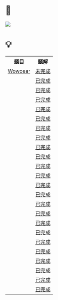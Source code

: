 # 🔗

<a href="https://codeforces.com/gym/102900"><img src="https://img-blog.csdnimg.cn/a530af8283504791a6aec6eaa43f880c.png"></a>

# 💡

<table>  
  <tr>
    <th>题目</th><th>题解</th>
  </tr>
  <tr>
    <td><a href="https://codeforces.com/gym/102900/problem/A">Wowoear</a></td><td><a href="#">未完成</a></td>
  </tr>
  <tr>
    <td><a href=""></a></td><td><a href="">已完成</a></td>
  </tr>
  <tr>
    <td><a href=""></a></td><td><a href="">已完成</a></td>
  </tr>
  <tr>
    <td><a href=""></a></td><td><a href="">已完成</a></td>
  </tr>
  <tr>
    <td><a href=""></a></td><td><a href="">已完成</a></td>
  </tr>
  <tr>
    <td><a href=""></a></td><td><a href="">已完成</a></td>
  </tr>
  <tr>
    <td><a href=""></a></td><td><a href="">已完成</a></td>
  </tr>
  <tr>
    <td><a href=""></a></td><td><a href="">已完成</a></td>
  </tr>
  <tr>
    <td><a href=""></a></td><td><a href="">已完成</a></td>
  </tr>
  <tr>
    <td><a href=""></a></td><td><a href="">已完成</a></td>
  </tr>
  <tr>
    <td><a href=""></a></td><td><a href="">已完成</a></td>
  </tr>
  <tr>
    <td><a href=""></a></td><td><a href="">已完成</a></td>
  </tr>
  <tr>
    <td><a href=""></a></td><td><a href="">已完成</a></td>
  </tr>
  <tr>
    <td><a href=""></a></td><td><a href="">已完成</a></td>
  </tr>
  <tr>
    <td><a href=""></a></td><td><a href="">已完成</a></td>
  </tr>
  <tr>
    <td><a href=""></a></td><td><a href="">已完成</a></td>
  </tr>
  <tr>
    <td><a href=""></a></td><td><a href="">已完成</a></td>
  </tr>
  <tr>
    <td><a href=""></a></td><td><a href="">已完成</a></td>
  </tr>
  <tr>
    <td><a href=""></a></td><td><a href="">已完成</a></td>
  </tr>
  <tr>
    <td><a href=""></a></td><td><a href="">已完成</a></td>
  </tr>
  <tr>
    <td><a href=""></a></td><td><a href="">已完成</a></td>
  </tr>
  <tr>
    <td><a href=""></a></td><td><a href="">已完成</a></td>
  </tr>
  <tr>
    <td><a href=""></a></td><td><a href="">已完成</a></td>
  </tr>
  <tr>
    <td><a href=""></a></td><td><a href="">已完成</a></td>
  </tr>
</table>
